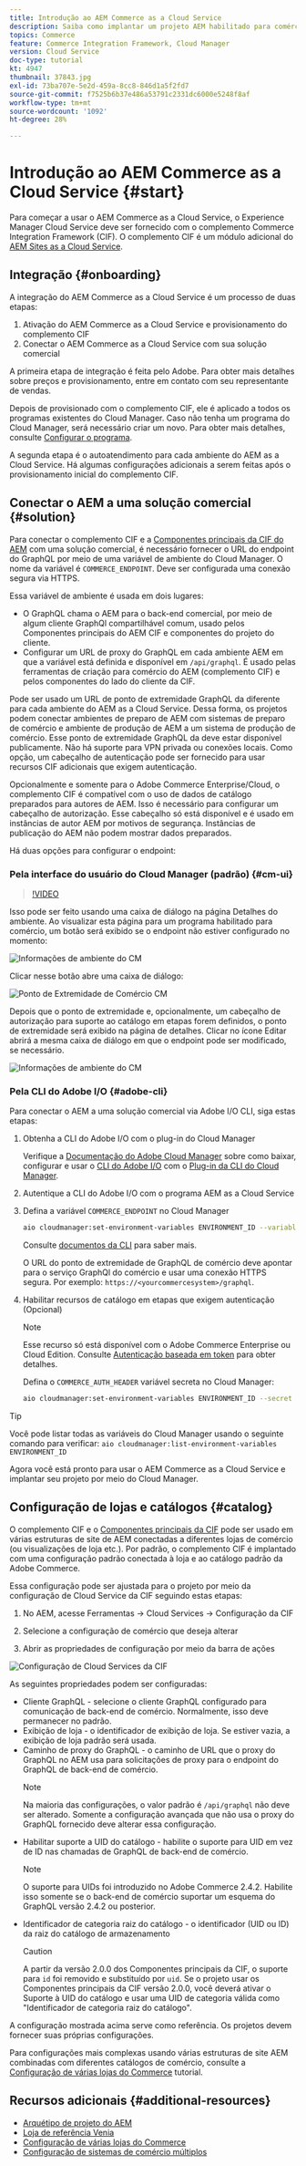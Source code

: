 ```yaml
---
title: Introdução ao AEM Commerce as a Cloud Service
description: Saiba como implantar um projeto AEM habilitado para comércio em um ambiente em execução do AEM as a Cloud Service. Use os recursos do Adobe Cloud Manager e um pipeline de CI/CD para criar a loja de referência Venia para um ambiente em execução.
topics: Commerce
feature: Commerce Integration Framework, Cloud Manager
version: Cloud Service
doc-type: tutorial
kt: 4947
thumbnail: 37843.jpg
exl-id: 73ba707e-5e2d-459a-8cc8-846d1a5f2fd7
source-git-commit: f7525b6b37e486a53791c2331dc6000e5248f8af
workflow-type: tm+mt
source-wordcount: '1092'
ht-degree: 28%

---
```


# Introdução ao AEM Commerce as a Cloud Service {#start}

Para começar a usar o AEM Commerce as a Cloud Service, o Experience Manager Cloud Service deve ser fornecido com o complemento Commerce Integration Framework (CIF). O complemento CIF é um módulo adicional do [AEM Sites as a Cloud Service](https://experienceleague.adobe.com/docs/experience-manager-cloud-service/sites/home.html).

## Integração {#onboarding}

A integração do AEM Commerce as a Cloud Service é um processo de duas etapas:

1. Ativação do AEM Commerce as a Cloud Service e provisionamento do complemento CIF
2. Conectar o AEM Commerce as a Cloud Service com sua solução comercial

A primeira etapa de integração é feita pelo Adobe. Para obter mais detalhes sobre preços e provisionamento, entre em contato com seu representante de vendas.

Depois de provisionado com o complemento CIF, ele é aplicado a todos os programas existentes do Cloud Manager. Caso não tenha um programa do Cloud Manager, será necessário criar um novo. Para obter mais detalhes, consulte [Configurar o programa](https://experienceleague.adobe.com/docs/experience-manager-cloud-manager/using/getting-started/setting-up-program.html).

A segunda etapa é o autoatendimento para cada ambiente do AEM as a Cloud Service. Há algumas configurações adicionais a serem feitas após o provisionamento inicial do complemento CIF.

## Conectar o AEM a uma solução comercial {#solution}

Para conectar o complemento CIF e a [Componentes principais da CIF do AEM](https://github.com/adobe/aem-core-cif-components) com uma solução comercial, é necessário fornecer o URL do endpoint do GraphQL por meio de uma variável de ambiente do Cloud Manager. O nome da variável é `COMMERCE_ENDPOINT`. Deve ser configurada uma conexão segura via HTTPS.

Essa variável de ambiente é usada em dois lugares:

- O GraphQL chama o AEM para o back-end comercial, por meio de algum cliente GraphQl compartilhável comum, usado pelos Componentes principais do AEM CIF e componentes do projeto do cliente.
- Configurar um URL de proxy do GraphQL em cada ambiente AEM em que a variável está definida e disponível em `/api/graphql`. É usado pelas ferramentas de criação para comércio do AEM (complemento CIF) e pelos componentes do lado do cliente da CIF.

Pode ser usado um URL de ponto de extremidade GraphQL da diferente para cada ambiente do AEM as a Cloud Service. Dessa forma, os projetos podem conectar ambientes de preparo de AEM com sistemas de preparo de comércio e ambiente de produção de AEM a um sistema de produção de comércio. Esse ponto de extremidade GraphQL da deve estar disponível publicamente. Não há suporte para VPN privada ou conexões locais. Como opção, um cabeçalho de autenticação pode ser fornecido para usar recursos CIF adicionais que exigem autenticação.

Opcionalmente e somente para o Adobe Commerce Enterprise/Cloud, o complemento CIF é compatível com o uso de dados de catálogo preparados para autores de AEM. Isso é necessário para configurar um cabeçalho de autorização. Esse cabeçalho só está disponível e é usado em instâncias de autor AEM por motivos de segurança. Instâncias de publicação do AEM não podem mostrar dados preparados.

Há duas opções para configurar o endpoint:

### Pela interface do usuário do Cloud Manager (padrão) {#cm-ui}

>[!VIDEO](https://video.tv.adobe.com/v/37843?quality=12&learn=on)

Isso pode ser feito usando uma caixa de diálogo na página Detalhes do ambiente. Ao visualizar esta página para um programa habilitado para comércio, um botão será exibido se o endpoint não estiver configurado no momento:

![Informações de ambiente do CM](/help/commerce-cloud/assets/commerce-cmui.png)

Clicar nesse botão abre uma caixa de diálogo:

![Ponto de Extremidade de Comércio CM](/help/commerce-cloud/assets/commerce-cm-endpoint.png)

Depois que o ponto de extremidade e, opcionalmente, um cabeçalho de autorização para suporte ao catálogo em etapas forem definidos, o ponto de extremidade será exibido na página de detalhes. Clicar no ícone Editar abrirá a mesma caixa de diálogo em que o endpoint pode ser modificado, se necessário.

![Informações de ambiente do CM](/help/commerce-cloud/assets/commerce-cmui-done.png)

### Pela CLI do Adobe I/O  {#adobe-cli}

Para conectar o AEM a uma solução comercial via Adobe I/O CLI, siga estas etapas:

1. Obtenha a CLI do Adobe I/O com o plug-in do Cloud Manager

   Verifique a [Documentação do Adobe Cloud Manager](https://experienceleague.adobe.com/docs/experience-manager-cloud-manager/using/introduction-to-cloud-manager.html?lang=pt-BR) sobre como baixar, configurar e usar o [CLI do Adobe I/O](https://github.com/adobe/aio-cli) com o [Plug-in da CLI do Cloud Manager](https://github.com/adobe/aio-cli-plugin-cloudmanager).

2. Autentique a CLI do Adobe I/O com o programa AEM as a Cloud Service

3. Defina a variável `COMMERCE_ENDPOINT` no Cloud Manager

   ```bash
   aio cloudmanager:set-environment-variables ENVIRONMENT_ID --variable COMMERCE_ENDPOINT "<Magento GraphQL endpoint URL>"
   ```

   Consulte [documentos da CLI](https://github.com/adobe/aio-cli-plugin-cloudmanager#aio-cloudmanagerset-environment-variables-environmentid) para saber mais.

   O URL do ponto de extremidade de GraphQL de comércio deve apontar para o serviço GraphQl do comércio e usar uma conexão HTTPS segura. Por exemplo: `https://<yourcommercesystem>/graphql`.

4. Habilitar recursos de catálogo em etapas que exigem autenticação (Opcional)

   >[!NOTE]
   >
   >Esse recurso só está disponível com o Adobe Commerce Enterprise ou Cloud Edition. Consulte [Autenticação baseada em token](https://devdocs.magento.com/guides/v2.4/get-started/authentication/gs-authentication-token.html#integration-tokens) para obter detalhes.

   Defina o `COMMERCE_AUTH_HEADER` variável secreta no Cloud Manager:

   ```bash
   aio cloudmanager:set-environment-variables ENVIRONMENT_ID --secret COMMERCE_AUTH_HEADER "Authorization: Bearer <Access Token>"
   ```

>[!TIP]
>
>Você pode listar todas as variáveis do Cloud Manager usando o seguinte comando para verificar: `aio cloudmanager:list-environment-variables ENVIRONMENT_ID`

Agora você está pronto para usar o AEM Commerce as a Cloud Service e implantar seu projeto por meio do Cloud Manager.

## Configuração de lojas e catálogos {#catalog}

O complemento CIF e o [Componentes principais da CIF](https://github.com/adobe/aem-core-cif-components) pode ser usado em várias estruturas de site de AEM conectadas a diferentes lojas de comércio (ou visualizações de loja etc.). Por padrão, o complemento CIF é implantado com uma configuração padrão conectada à loja e ao catálogo padrão da Adobe Commerce.

Essa configuração pode ser ajustada para o projeto por meio da configuração de Cloud Service da CIF seguindo estas etapas:

1. No AEM, acesse Ferramentas -> Cloud Services -> Configuração da CIF

2. Selecione a configuração de comércio que deseja alterar

3. Abrir as propriedades de configuração por meio da barra de ações

![Configuração de Cloud Services da CIF](/help/commerce-cloud/assets/cif-cloud-service-config.png)

As seguintes propriedades podem ser configuradas:

- Cliente GraphQL - selecione o cliente GraphQL configurado para comunicação de back-end de comércio. Normalmente, isso deve permanecer no padrão.
- Exibição de loja - o identificador de exibição de loja. Se estiver vazia, a exibição de loja padrão será usada.
- Caminho de proxy do GraphQL - o caminho de URL que o proxy do GraphQL no AEM usa para solicitações de proxy para o endpoint do GraphQL de back-end de comércio.
  >[!NOTE]
  >
  > Na maioria das configurações, o valor padrão é `/api/graphql` não deve ser alterado. Somente a configuração avançada que não usa o proxy do GraphQL fornecido deve alterar essa configuração.
- Habilitar suporte a UID do catálogo - habilite o suporte para UID em vez de ID nas chamadas de GraphQL de back-end de comércio.
  >[!NOTE]
  >
  > O suporte para UIDs foi introduzido no Adobe Commerce 2.4.2. Habilite isso somente se o back-end de comércio suportar um esquema do GraphQL versão 2.4.2 ou posterior.
- Identificador de categoria raiz do catálogo - o identificador (UID ou ID) da raiz do catálogo de armazenamento
  >[!CAUTION]
  >
  > A partir da versão 2.0.0 dos Componentes principais da CIF, o suporte para `id` foi removido e substituído por `uid`. Se o projeto usar os Componentes principais da CIF versão 2.0.0, você deverá ativar o Suporte à UID do catálogo e usar uma UID de categoria válida como &quot;Identificador de categoria raiz do catálogo&quot;.

A configuração mostrada acima serve como referência. Os projetos devem fornecer suas próprias configurações.

Para configurações mais complexas usando várias estruturas de site AEM combinadas com diferentes catálogos de comércio, consulte a [Configuração de várias lojas do Commerce](configuring/multi-store-setup.md) tutorial.

## Recursos adicionais {#additional-resources}

- [Arquétipo de projeto do AEM](https://github.com/adobe/aem-project-archetype)
- [Loja de referência Venia](https://github.com/adobe/aem-cif-guides-venia)
- [Configuração de várias lojas do Commerce](configuring/multi-store-setup.md)
- [Configuração de sistemas de comércio múltiplos](configuring/multiple-commerce-systems-setup.md)

